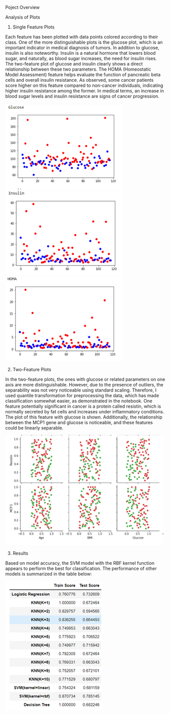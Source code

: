 Poject Overview

Analysis of Plots

1. Single Feature Plots

Each feature has been plotted with data points colored according to their class. One of the more distinguishable plots is the glucose plot, which is an important indicator in medical diagnosis of tumors. In addition to glucose, insulin is also noteworthy. Insulin is a natural hormone that lowers blood sugar, and naturally, as blood sugar increases, the need for insulin rises. The two-feature plot of glucose and insulin clearly shows a direct relationship between these two parameters.
The HOMA (Homeostatic Model Assessment) feature helps evaluate the function of pancreatic beta cells and overall insulin resistance. As observed, some cancer patients score higher on this feature compared to non-cancer individuals, indicating higher insulin resistance among the former. In medical terms, an increase in blood sugar levels and insulin resistance are signs of cancer progression.

![img.png](img/img.png) ![img_1.png](img/img_1.png) ![img_2.png](img/img_2.png)

2. Two-Feature Plots

In the two-feature plots, the ones with glucose or related parameters on one axis are more distinguishable. However, due to the presence of outliers, the separability was not very noticeable using standard scaling. Therefore, I used quantile transformation for preprocessing the data, which has made classification somewhat easier, as demonstrated in the notebook.
One feature potentially significant in cancer is a protein called resistin, which is normally secreted by fat cells and increases under inflammatory conditions. The plot of this feature with glucose is shown. Additionally, the relationship between the MCP1 gene and glucose is noticeable, and these features could be linearly separable.

![img.png](img/img5.png)

3. Results

Based on model accuracy, the SVM model with the RBF kernel function appears to perform the best for classification. The performance of other models is summarized in the table below:

![img.png](img/img6.png)
